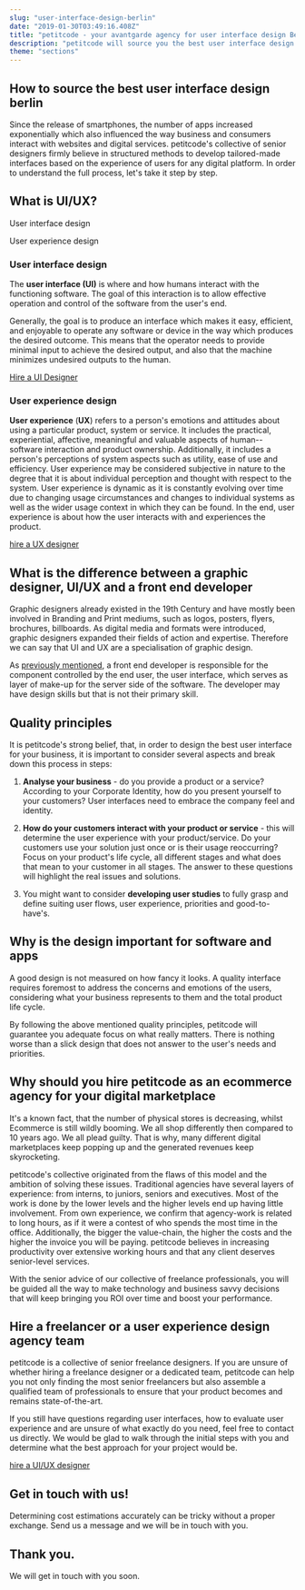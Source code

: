 ```yaml
---
slug: "user-interface-design-berlin"
date: "2019-01-30T03:49:16.408Z"
title: "petitcode - your avantgarde agency for user interface design Berlin"
description: "petitcode will source you the best user interface design berlin"
theme: "sections"
---
```


<Sections>
<Section>
<Columns contentWidth="6">
<ColumnContent>

# How to source the best user interface design berlin

Since the release of smartphones, the number of apps increased exponentially which also influenced the way business and consumers interact with websites and digital services. petitcode's collective of senior designers firmly believe in structured methods to develop tailored-made interfaces based on the experience of users for any digital platform. In order to understand the full process, let's take it step by step.

</ColumnContent>
<ColumnImage file="alvaro-reyes-735660-unsplash.jpg" alt="Each screen is unique and contributes to a smooth user interface that promotes the best user experience possible. Get in touch with petitcode to learn more">
</ColumnImage>
</Columns>
</Section>
<Section>
<Columns reverse contentWidth="6">
<ColumnContent>

What is UI/UX?
---------------

<Carousel>
<CarouselNavigation>

User interface design

User experience design

</CarouselNavigation>
<CarouselSlides>
<CarouselSlide>

### User interface design

The **user interface (UI)** is where and how humans interact with the functioning software. The goal of this interaction is to allow effective operation and control of the software from the user's end.

Generally, the goal is to produce an interface which makes it easy, efficient, and enjoyable to operate any software or device in the way which produces the desired outcome. This means that the operator needs to provide minimal input to achieve the desired output, and also that the machine minimizes undesired outputs to the human.

[Hire a UI Designer](#contact)

</CarouselSlide>
<CarouselSlide>

### User experience design

**User experience** (**UX**) refers to a person's emotions and attitudes about using a particular product, system or service. It includes the practical, experiential, affective, meaningful and valuable aspects of human--software interaction and product ownership. Additionally, it includes a person's perceptions of system aspects such as utility, ease of use and efficiency. User experience may be considered subjective in nature to the degree that it is about individual perception and thought with respect to the system. User experience is dynamic as it is constantly evolving over time due to changing usage circumstances and changes to individual systems as well as the wider usage context in which they can be found. In the end, user experience is about how the user interacts with and experiences the product.

[hire a UX designer](#contact)

</CarouselSlide>
</CarouselSlides>
</Carousel>

</ColumnContent>
<ColumnImage file="kelly-sikkema-736887-unsplash.jpg" alt="Is your interface feeling outdated? Don’t worry and get in touch with petitcode.">
</ColumnImage>
</Columns>

</Section>
<Section>
<SectionContent>

## What is the difference between a graphic designer, UI/UX and a front end developer

Graphic designers already existed in the 19th Century and have mostly been involved in Branding and Print mediums, such as logos, posters, flyers, brochures, billboards. As digital media and formats were introduced, graphic designers expanded their fields of action and expertise. Therefore we can say that UI and UX are a specialisation of graphic design.

As [previously mentioned](http://petitcode.com/), a front end developer is responsible for the component controlled by the end user, the user interface, which serves as layer of make-up for the server side of the software. The developer may have design skills but that is not their primary skill.

</SectionContent>
</Section>
<Section>
<Columns contentWidth="6">
<ColumnContent>

## Quality principles

It is petitcode's strong belief, that, in order to design the best user interface for your business, it is important to consider several aspects and break down this process in steps:

1.  **Analyse your business** - do you provide a product or a service? According to your Corporate Identity, how do you present yourself to your customers? User interfaces need to embrace the company feel and identity.

2.  **How do your customers interact with your product or service** - this will determine the user experience with your product/service. Do your customers use your solution just once or is their usage reoccurring? Focus on your product's life cycle, all different stages and what does that mean to your customer in all stages. The answer to these questions will highlight the real issues and solutions.

3.  You might want to consider **developing user studies** to fully grasp and define suiting user flows, user experience, priorities and good-to-have's.

## Why is the design important for software and apps

A good design is not measured on how fancy it looks. A quality interface requires foremost to address the concerns and emotions of the users, considering what your business represents to them and the total product life cycle.

By following the above mentioned quality principles, petitcode will guarantee you adequate focus on what really matters. There is nothing worse than a slick design that does not answer to the user's needs and priorities.

</ColumnContent>
<ColumnImage file="hal-gatewood-613602-unsplash.jpg" alt="The art of designing a kick as user interface is balancing all components perfectly.">
</ColumnImage>
</Columns>
</Section>
<Section>
<Columns reverse contentWidth="6">
<ColumnContent>

## Why should you hire petitcode as an ecommerce agency for your digital marketplace

It's a known fact, that the number of physical stores is decreasing, whilst Ecommerce is still wildly booming. We all shop differently then compared to 10 years ago. We all plead guilty. That is why, many different digital marketplaces keep popping up and the generated revenues keep skyrocketing.

petitcode's collective originated from the flaws of this model and the ambition of solving these issues. Traditional agencies have several layers of experience: from interns, to juniors, seniors and executives. Most of the work is done by the lower levels and the higher levels end up having little involvement. From own experience, we confirm that agency-work is related to long hours, as if it were a contest of who spends the most time in the office. Additionally, the bigger the value-chain, the higher the costs and the higher the invoice you will be paying. petitcode believes in increasing productivity over extensive working hours and that any client deserves senior-level services.

With the senior advice of our collective of freelance professionals, you will be guided all the way to make technology and business savvy decisions that will keep bringing you ROI over time and boost your performance.

</ColumnContent>
<ColumnImage file="jose-alejandro-cuffia-792587-unsplash.jpg" alt="Designing the right user interface is what we do best at petitcode. Get in touch with us to learn more">
</ColumnImage>
</Columns>

</Section>
<Section>
<SectionContent>
<Centered>

## Hire a freelancer or a user experience design agency team

petitcode is a collective of senior freelance designers. If you are unsure of whether hiring a freelance designer or a dedicated team, petitcode can help you not only finding the most senior freelancers but also assemble a qualified team of professionals to ensure that your product becomes and remains state-of-the-art.

If you still have questions regarding user interfaces, how to evaluate user experience and are unsure of what exactly do you need, feel free to contact us directly. We would be glad to walk through the initial steps with you and determine what the best approach for your project would be.

[hire a UI/UX designer](#contact)

</Centered>
</SectionContent>
</Section>
<Section inverted scrollId="contact">
<SectionContent>
<ClientForm scrollTo="contact">
<FormIntro>

# Get in touch with us!

Determining cost estimations accurately can be tricky without a proper exchange. Send us a message and we will be in touch with you.

</FormIntro>
<FormSuccess>

# Thank you.

We will get in touch with you soon.

</FormSuccess>
</ClientForm>
</SectionContent>
</Section>
</Sections>
